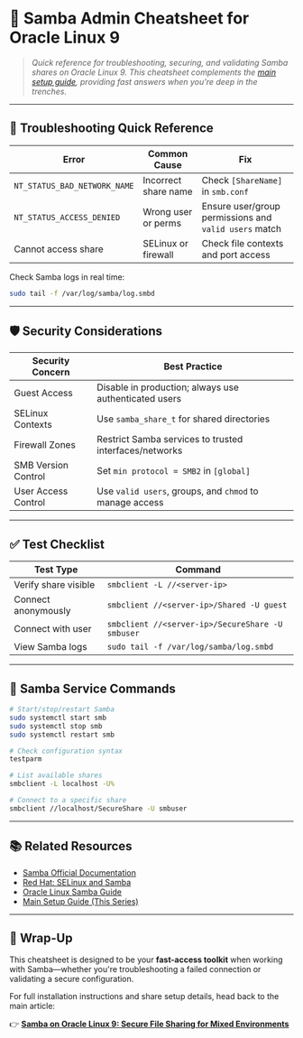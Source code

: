 # 🧰 Samba Admin Cheatsheet for Oracle Linux 9

> *Quick reference for troubleshooting, securing, and validating Samba shares on Oracle Linux 9. This cheatsheet complements the [main setup guide](./samba-on-oracle-linux-9.md), providing fast answers when you’re deep in the trenches.*

---

## 🔧 Troubleshooting Quick Reference

| Error                        | Common Cause         | Fix                                                   |
| ---------------------------- | -------------------- | ----------------------------------------------------- |
| `NT_STATUS_BAD_NETWORK_NAME` | Incorrect share name | Check `[ShareName]` in `smb.conf`                     |
| `NT_STATUS_ACCESS_DENIED`    | Wrong user or perms  | Ensure user/group permissions and `valid users` match |
| Cannot access share          | SELinux or firewall  | Check file contexts and port access                   |

Check Samba logs in real time:

```bash
sudo tail -f /var/log/samba/log.smbd
```

---

## 🛡️ Security Considerations

| Security Concern    | Best Practice                                           |
| ------------------- | ------------------------------------------------------- |
| Guest Access        | Disable in production; always use authenticated users   |
| SELinux Contexts    | Use `samba_share_t` for shared directories              |
| Firewall Zones      | Restrict Samba services to trusted interfaces/networks  |
| SMB Version Control | Set `min protocol = SMB2` in `[global]`                 |
| User Access Control | Use `valid users`, groups, and `chmod` to manage access |

---

## ✅ Test Checklist

| Test Type            | Command                                          |
| -------------------- | ------------------------------------------------ |
| Verify share visible | `smbclient -L //<server-ip>`                     |
| Connect anonymously  | `smbclient //<server-ip>/Shared -U guest`        |
| Connect with user    | `smbclient //<server-ip>/SecureShare -U smbuser` |
| View Samba logs      | `sudo tail -f /var/log/samba/log.smbd`           |

---

## 🧾 Samba Service Commands

```bash
# Start/stop/restart Samba
sudo systemctl start smb
sudo systemctl stop smb
sudo systemctl restart smb

# Check configuration syntax
testparm

# List available shares
smbclient -L localhost -U%

# Connect to a specific share
smbclient //localhost/SecureShare -U smbuser
```

---

## 📚 Related Resources

* [Samba Official Documentation](https://www.samba.org/samba/docs/)
* [Red Hat: SELinux and Samba](https://access.redhat.com/solutions/205733)
* [Oracle Linux Samba Guide](https://docs.oracle.com/en/)
* [Main Setup Guide (This Series)](./samba-on-oracle-linux-9.md)

---

## 🧭 Wrap-Up

This cheatsheet is designed to be your **fast-access toolkit** when working with Samba—whether you're troubleshooting a failed connection or validating a secure configuration.

For full installation instructions and share setup details, head back to the main article:

👉 [**Samba on Oracle Linux 9: Secure File Sharing for Mixed Environments**](./samba-on-oracle-linux-9.md)
